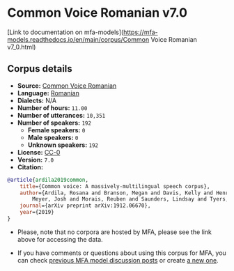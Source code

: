 
# Common Voice Romanian v7.0

[Link to documentation on mfa-models](https://mfa-models.readthedocs.io/en/main/corpus/Common Voice Romanian v7_0.html)

## Corpus details

- **Source:** [Common Voice Romanian](https://voice.mozilla.org/en/datasets)
- **Language:** [Romanian](https://en.wikipedia.org/wiki/Romanian_language)
- **Dialects:** N/A
- **Number of hours:** `11.00`
- **Number of utterances:** `10,351`
- **Number of speakers:** `192`
  - **Female speakers:** `0`
  - **Male speakers:** `0`
  - **Unknown speakers:** `192`
- **License:** [CC-0](https://creativecommons.org/publicdomain/zero/1.0/)
- **Version:** `7.0`
- **Citation:**
```bibtex
@article{ardila2019common,
	title={Common voice: A massively-multilingual speech corpus},
	author={Ardila, Rosana and Branson, Megan and Davis, Kelly and Henretty, Michael and Kohler, Michael and
		Meyer, Josh and Morais, Reuben and Saunders, Lindsay and Tyers, Francis M and Weber, Gregor},
	journal={arXiv preprint arXiv:1912.06670},
	year={2019}
}

```

- Please, note that no corpora are hosted by MFA, please see the link above for accessing the data.

- If you have comments or questions about using this corpus for MFA, you can check [previous MFA model discussion posts](https://github.com/MontrealCorpusTools/mfa-models/discussions?discussions_q=Common+Voice+Romanian+v7.0) or create [a new one](https://github.com/MontrealCorpusTools/mfa-models/discussions/new).

